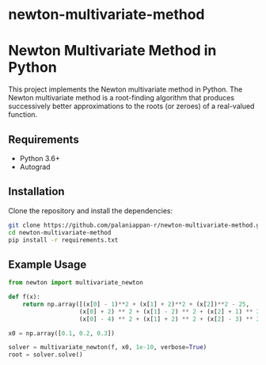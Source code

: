 # newton-multivariate-method

# Newton Multivariate Method in Python

This project implements the Newton multivariate method in Python. The Newton multivariate method is a root-finding algorithm that produces successively better approximations to the roots (or zeroes) of a real-valued function.

## Requirements

- Python 3.6+
- Autograd

## Installation

Clone the repository and install the dependencies:

```bash
git clone https://github.com/palaniappan-r/newton-multivariate-method.git
cd newton-multivariate-method
pip install -r requirements.txt
```

## Example Usage

```python
from newton import multivariate_newton

def f(x):
    return np.array([(x[0] - 1)**2 + (x[1] + 2)**2 + (x[2])**2 - 25,
                    (x[0] + 2) ** 2 + (x[1] - 2) ** 2 + (x[2] + 1) ** 2 - 25, 
                    (x[0] - 4) ** 2 + (x[1] + 2) ** 2 + (x[2] - 3) ** 2 - 25])    

x0 = np.array([0.1, 0.2, 0.3])

solver = multivariate_newton(f, x0, 1e-10, verbose=True)
root = solver.solve()
```